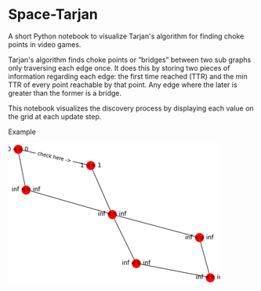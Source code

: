 # Space-Tarjan
A short Python notebook to visualize Tarjan's algorithm for finding choke points in video games. 

Tarjan's algorithm finds choke points or “bridges” between two sub graphs only traversing each edge once. It does this by storing two pieces of information regarding each edge: the first time reached (TTR) and the min TTR of every point reachable by that point. Any edge where the later is greater than the former is a bridge. 

This notebook visualizes the discovery process by displaying each value on the grid at each update step. 

Example  

![two.gif](two.gif) 
